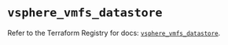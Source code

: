 # `vsphere_vmfs_datastore`

Refer to the Terraform Registry for docs: [`vsphere_vmfs_datastore`](https://registry.terraform.io/providers/vmware/vsphere/2.14.0/docs/resources/vmfs_datastore).
